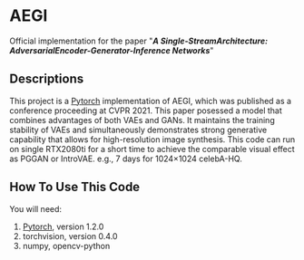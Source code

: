 # AEGI
Official implementation for the paper "***A Single-StreamArchitecture: AdversarialEncoder-Generator-Inference Networks***"

## Descriptions
This project is a [Pytorch](https://pytorch.org/) implementation of AEGI, which was published as a conference proceeding at CVPR 2021. This paper posessed a model that combines advantages of both VAEs and GANs. It maintains the training stability of VAEs and simultaneously demonstrates strong generative capability that allows for high-resolution image synthesis.
This code can run on single RTX2080ti for a short time to achieve the comparable visual effect as PGGAN or IntroVAE. e.g., 7 days for 1024×1024 celebA-HQ.

## How To Use This Code
You will need:
1. [Pytorch](https://pytorch.org/), version 1.2.0
2. torchvision, version 0.4.0
3. numpy, opencv-python
